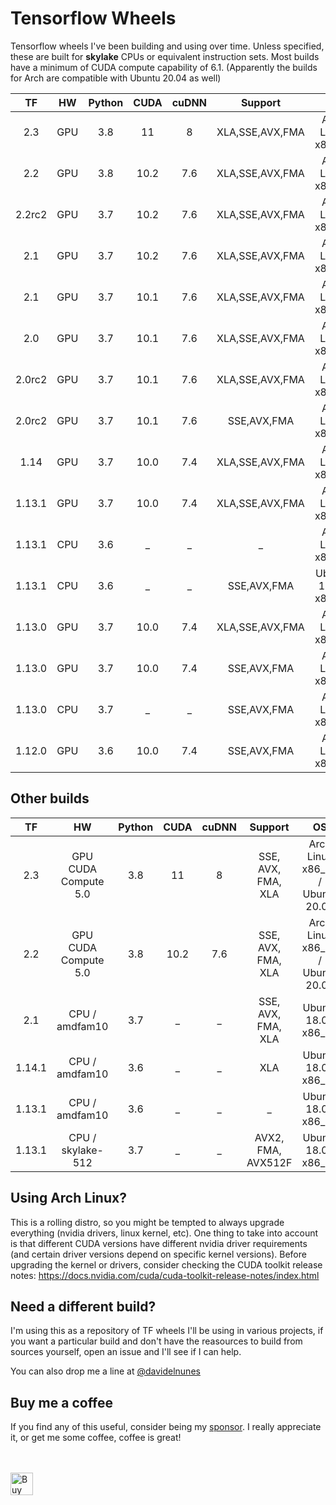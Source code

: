 # Tensorflow Wheels
Tensorflow wheels I've been building and using over time. Unless specified, these are built for **skylake** CPUs or equivalent instruction sets. Most builds have a minimum of CUDA compute capability of 6.1. (Apparently the builds for Arch are compatible with Ubuntu 20.04 as well)


| TF | HW |Python | CUDA | cuDNN | Support | OS | Download |
|:------:|:------:|:------:|:----:|:-------:|:-----:|:------------:|:------:|
| 2.3 |GPU|   3.8  |11 | 8 | XLA,SSE,AVX,FMA | Arch Linux x86_64 |[**Download**](https://github.com/davidenunes/tensorflow-wheels/releases/download/r2.3.cp38.gpu/tensorflow-2.3.0-cp38-cp38-linux_x86_64.whl)|
| 2.2 |GPU|   3.8  |10.2| 7.6 | XLA,SSE,AVX,FMA | Arch Linux x86_64 |[**Download**](https://github.com/davidenunes/tensorflow-wheels/releases/download/r2.2.cp38.gpu/tensorflow-2.2.0-cp38-cp38-linux_x86_64.whl)|
| 2.2rc2 |GPU|   3.7  |10.2| 7.6 | XLA,SSE,AVX,FMA | Arch Linux x86_64 |[**Download**](https://github.com/davidenunes/tensorflow-wheels/releases/download/r2.2.0.rc2.cp37.c72.gpu/tensorflow-2.2.0rc2-cp37-cp37m-linux_x86_64.whl)|
| 2.1 |GPU|   3.7  |10.2| 7.6 | XLA,SSE,AVX,FMA | Arch Linux x86_64 |[**Download**](https://github.com/davidenunes/tensorflow-wheels/releases/download/r2.1.cp37.c72.gpu/tensorflow-2.1.0-cp37-cp37m-linux_x86_64.whl)|
| 2.1 |GPU|   3.7  |10.1| 7.6 | XLA,SSE,AVX,FMA | Arch Linux x86_64 |[**Download**](https://github.com/davidenunes/tensorflow-wheels/releases/download/r2.1.cp37.gpu/tensorflow-2.1.0-cp37-cp37m-linux_x86_64.whl)|
| 2.0 |GPU|   3.7  |10.1| 7.6 | XLA,SSE,AVX,FMA | Arch Linux x86_64 |[**Download**](https://github.com/davidenunes/tensorflow-wheels/releases/download/r2.0.cp37.gpu.xla/tensorflow-2.0.0-cp37-cp37m-linux_x86_64.whl)|
| 2.0rc2 |GPU|   3.7  |10.1| 7.6 | XLA,SSE,AVX,FMA | Arch Linux x86_64 |[**Download**](https://github.com/davidenunes/tensorflow-wheels/releases/download/r2.0rc2.cp37.gpu.xla/tensorflow-2.0.0rc2-cp37-cp37m-linux_x86_64.whl)|
| 2.0rc2 |GPU|   3.7  |10.1| 7.6 | SSE,AVX,FMA | Arch Linux x86_64 |[**Download**](https://github.com/davidenunes/tensorflow-wheels/releases/download/r2.0rc2.cp37.gpu/tensorflow-2.0.0rc2-cp37-cp37m-linux_x86_64.whl)|
| 1.14 |GPU|   3.7  |10.0| 7.4 | XLA,SSE,AVX,FMA | Arch Linux x86_64 |[**Download**](https://github.com/davidenunes/tensorflow-wheels/releases/download/r1.14.cp37.gpu.xla/tensorflow-1.14.0-cp37-cp37m-linux_x86_64.whl)|
| 1.13.1 |GPU|   3.7  |10.0| 7.4 | XLA,SSE,AVX,FMA | Arch Linux x86_64 |[**Download**](https://github.com/davidenunes/tensorflow-wheels/releases/download/r1.13.1.cp37.gpu.xla/tensorflow-1.13.1-cp37-cp37m-linux_x86_64.whl)|
| 1.13.1 |CPU|   3.6  |_| _ | _ | Arch Linux x86_64 |[**Download**](https://github.com/davidenunes/tensorflow-wheels/releases/download/r1.13.1.cp36.cpu/tensorflow-1.13.1-cp36-cp36m-linux_x86_64.whl)|
| 1.13.1 |CPU|   3.6  |_| _ | SSE,AVX,FMA | Ubuntu 18.04 x86_64 |[**Download**](https://github.com/davidenunes/tensorflow-wheels/releases/download/r1.13.1.cp26.cpu.ubuntu1804/tensorflow-1.13.1-cp36-cp36m-linux_x86_64.whl)|
| 1.13.0 |GPU|   3.7  |10.0| 7.4 | XLA,SSE,AVX,FMA | Arch Linux x86_64 |[**Download**](https://github.com/davidenunes/tensorflow-wheels/releases/download/r1.13.0.cp37.gpu.xla/tensorflow-1.13.0-cp37-cp37m-linux_x86_64.whl)|
| 1.13.0 |GPU|   3.7  |10.0| 7.4 | SSE,AVX,FMA | Arch Linux x86_64 |[**Download**](https://github.com/davidenunes/tensorflow-wheels/releases/download/r1.13.0.cp37.gpu/tensorflow-1.13.0-cp37-cp37m-linux_x86_64.whl)|
| 1.13.0 |CPU|   3.7  | _ |  _ | SSE,AVX,FMA | Arch Linux x86_64 |[**Download**](https://github.com/davidenunes/tensorflow-wheels/releases/download/r1.13.0.cp37/tensorflow-1.13.0-cp37-cp37m-linux_x86_64.whl)|
| 1.12.0 |GPU|   3.6  | 10.0 |  7.4  | SSE,AVX,FMA | Arch Linux x86_64 |[**Download**](https://github.com/davidenunes/tensorflow-wheels/releases/download/r1.12.0.cp36/tensorflow-1.12.0-cp36-cp36m-linux_x86_64.whl)|

## Other builds



| TF | HW |Python | CUDA | cuDNN | Support | OS | Download |
|:------:|:------:|:------:|:----:|:-------:|:-----:|:------------:|:------:|
| 2.3 |GPU CUDA Compute 5.0 |   3.8  | 11 | 8 | SSE, AVX, FMA, XLA | Arch Linux x86_64 / Ubuntu 20.04 |[**Download**](https://github.com/davidenunes/tensorflow-wheels/releases/download/r2.3.cp38.gpu.compute.5/tensorflow-2.3.0-cp38-cp38-linux_x86_64.whl)|
| 2.2 |GPU CUDA Compute 5.0 |   3.8  | 10.2 | 7.6 | SSE, AVX, FMA, XLA | Arch Linux x86_64 / Ubuntu 20.04 |[**Download**](https://github.com/davidenunes/tensorflow-wheels/releases/download/r2.2.cp38.gpu.cuda5/tensorflow-2.2.0-cp38-cp38-linux_x86_64.whl)|
| 2.1 |CPU / amdfam10 |   3.7  | _ | _ | SSE, AVX, FMA, XLA | Ubuntu 18.04 x86_64 |[**Download**](https://github.com/davidenunes/tensorflow-wheels/releases/download/r2.1.cp37.cpu.amdfam10/tensorflow-2.1.0-cp37-cp37m-linux_x86_64.whl)|
| 1.14.1 |CPU / amdfam10 |   3.6  |_| _ | XLA | Ubuntu 18.04 x86_64 |[**Download**](https://github.com/davidenunes/tensorflow-wheels/releases/download/r1.14.1.cp36.cpu.amdfam10/tensorflow-1.14.1-cp36-cp36m-linux_x86_64.whl)|
| 1.13.1 |CPU / amdfam10 |   3.6  |_| _ | _ | Ubuntu 18.04 x86_64 |[**Download**](https://github.com/davidenunes/tensorflow-wheels/releases/download/r1.13.1.cp36.cpu.amdfam10/tensorflow-1.13.1-cp36-cp36m-linux_x86_64.whl)|
| 1.13.1 |CPU / skylake-512 |   3.7  | _ | _ | AVX2, FMA, AVX512F | Ubuntu 18.04 x86_64 |[**Download**](https://github.com/davidenunes/tensorflow-wheels/releases/download/r1.13.1.cp37.cpu.skylake-512/tensorflow-1.13.1-cp37-cp37m-linux_x86_64.whl)|


## Using Arch Linux?
This is a rolling distro, so you might be tempted to always upgrade everything (nvidia drivers, linux kernel, etc). One thing to take into account is that different CUDA versions have different nvidia driver requirements (and certain driver versions depend on specific kernel versions). Before upgrading the kernel or drivers, consider checking the CUDA toolkit release notes: https://docs.nvidia.com/cuda/cuda-toolkit-release-notes/index.html


## Need a different build?
I'm using this as a repository of TF wheels I'll be using in various projects, if you want a particular build and don't have the reasources to build from sources yourself, open an issue and I'll see if I can help.

You can also drop me a line at [@davidelnunes](https://twitter.com/davidelnunes)

## Buy me a coffee
If you find any of this useful, consider being my [sponsor](https://github.com/sponsors/davidenunes). I really appreciate it, or get me some coffee, coffee is great!

<br/><br/>
<a href='https://ko-fi.com/Y8Y0RZO6' target='_blank'><img height='36' style='border:0px;height:36px;' src='https://az743702.vo.msecnd.net/cdn/kofi3.png?v=0' border='0' alt='Buy Me a Coffee at ko-fi.com' /></a>
